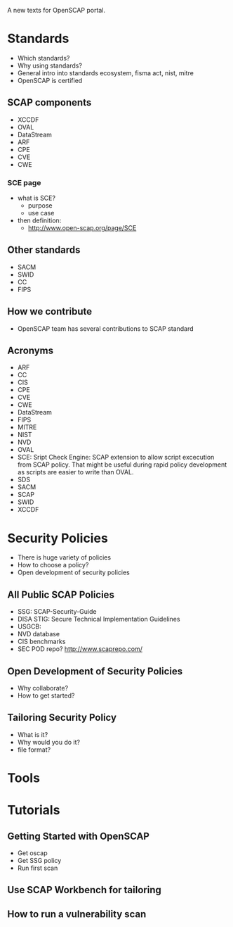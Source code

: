 A new texts for OpenSCAP portal.

# Standards
+ Which standards?
+ Why using standards?
+ General intro into standards ecosystem, fisma act, nist, mitre
+ OpenSCAP is certified

## SCAP components
+ XCCDF
+ OVAL
+ DataStream
+ ARF
+ CPE
+ CVE
+ CWE

### SCE page
+ what is SCE?
  + purpose
  + use case
+ then definition:
  + http://www.open-scap.org/page/SCE

## Other standards
+ SACM
+ SWID
+ CC
+ FIPS

## How we contribute
+ OpenSCAP team has several contributions to SCAP standard

## Acronyms
+ ARF
+ CC
+ CIS
+ CPE
+ CVE
+ CWE
+ DataStream
+ FIPS
+ MITRE
+ NIST
+ NVD
+ OVAL
+ SCE: Sript Check Engine: SCAP extension to allow script excecution from SCAP policy.
  That might be useful during rapid policy development as scripts are easier to write
  than OVAL.
+ SDS
+ SACM
+ SCAP
+ SWID
+ XCCDF

# Security Policies
+ There is huge variety of policies
+ How to choose a policy?
+ Open development of security policies

## All Public SCAP Policies
+ SSG: SCAP-Security-Guide
+ DISA STIG: Secure Technical Implementation Guidelines
+ USGCB:
+ NVD database
+ CIS benchmarks
+ SEC POD repo? http://www.scaprepo.com/

## Open Development of Security Policies
+ Why collaborate?
+ How to get started?

## Tailoring Security Policy
+ What is it?
+ Why would you do it?
+ file format?

# Tools

# Tutorials

## Getting Started with OpenSCAP
+ Get oscap
+ Get SSG policy
+ Run first scan

## Use SCAP Workbench for tailoring

## How to run a vulnerability scan
